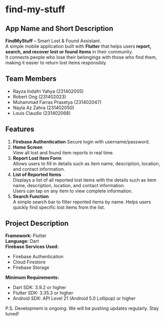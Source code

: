 # find-my-stuff

## App Name and Short Description
**FindMyStuff** – Smart Lost &amp; Found Assistant.  
A simple mobile application built with **Flutter** that helps users **report, search, and recover lost or found items** in their community.  
It connects people who lose their belongings with those who find them, making it easier to return lost items responsibly.

## Team Members
- Rayza Indafri Yahya (231402005)  
- Robert Ong (231402023)  
- Muhammad Farras Prasetya (231402047)  
- Nayla Az Zahra (231402050)  
- Louis Claudio (231402068)

## Features
1. **Firebase Authentication**
   Secure login with username/password.
3. **Home Screen**  
   View all lost and found item reports in real time.
4. **Report Lost Item Form**  
   Allows users to fill in details such as item name, description, location, and contact information.  
5. **List of Reported Items**  
   Displays a list of all reported lost items with the details such as item name, description, location, and contact information.  
   Users can tap on any item to view complete information.  
6. **Search Function**  
   A simple search bar to filter reported items by name. Helps users quickly find specific lost items from the list.
   
## Project Description
**Framework:** Flutter  
**Language:** Dart  
**Firebase Services Used:**  
- Firebase Authentication  
- Cloud Firestore  
- Firebase Storage

**Minimum Requirements:**
- Dart SDK: 3.9.2 or higher
- Flutter SDK: 3.35.3 or higher 
- Android SDK: API Level 21 (Android 5.0 Lollipop) or higher

P.S. Development is ongoing. We will be pushing updates regularly. Stay tuned!
